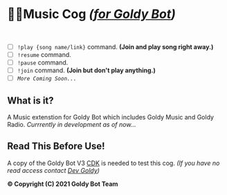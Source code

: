 #  🧡🎻Music Cog *([for Goldy Bot](https://github.com/TGP-Projects/Goldy-Bot-V3))*

<br clear="left"/>

- [ ] ``!play {song name/link}`` command. **(Join and play song right away.)**
- [ ] ``!resume`` command.
- [ ] ``!pause`` command.
- [ ] ``!join`` command. **(Join but don't play anything.)**
- [ ] *``More Coming Soon...``*

## What is it?
A Music extenstion for Goldy Bot which includes Goldy Music and Goldy Radio. *Currrently in development as of now...*

## Read This Before Use!
A copy of the Goldy Bot V3 [CDK](https://github.com/TGP-Projects/Goldy-Bot-V3#readme) is needed to test this cog. *(If you have no read access contact [Dev Goldy](https://github.com/THEGOLDENPRO))*

**© Copyright (C) 2021 Goldy Bot Team**


